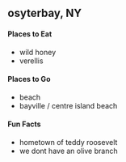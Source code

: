 ## osyterbay, NY

#### Places to Eat
- wild honey
- verellis

#### Places to Go
- beach
- bayville / centre island beach

#### Fun Facts
- hometown of teddy roosevelt
- we dont have an olive branch
